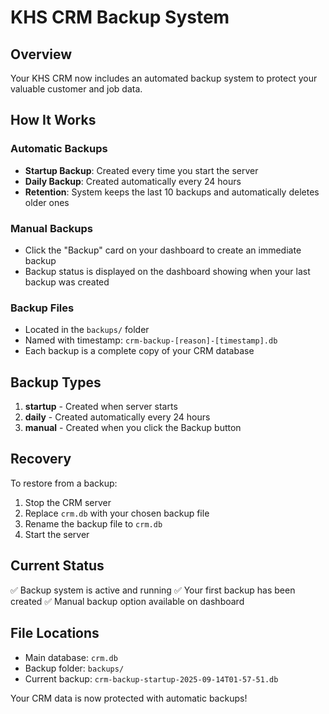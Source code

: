 # KHS CRM Backup System

## Overview
Your KHS CRM now includes an automated backup system to protect your valuable customer and job data.

## How It Works

### Automatic Backups
- **Startup Backup**: Created every time you start the server
- **Daily Backup**: Created automatically every 24 hours
- **Retention**: System keeps the last 10 backups and automatically deletes older ones

### Manual Backups
- Click the "Backup" card on your dashboard to create an immediate backup
- Backup status is displayed on the dashboard showing when your last backup was created

### Backup Files
- Located in the `backups/` folder
- Named with timestamp: `crm-backup-[reason]-[timestamp].db`
- Each backup is a complete copy of your CRM database

## Backup Types
1. **startup** - Created when server starts
2. **daily** - Created automatically every 24 hours  
3. **manual** - Created when you click the Backup button

## Recovery
To restore from a backup:
1. Stop the CRM server
2. Replace `crm.db` with your chosen backup file
3. Rename the backup file to `crm.db`
4. Start the server

## Current Status
✅ Backup system is active and running
✅ Your first backup has been created
✅ Manual backup option available on dashboard

## File Locations
- Main database: `crm.db`
- Backup folder: `backups/`
- Current backup: `crm-backup-startup-2025-09-14T01-57-51.db`

Your CRM data is now protected with automatic backups!
